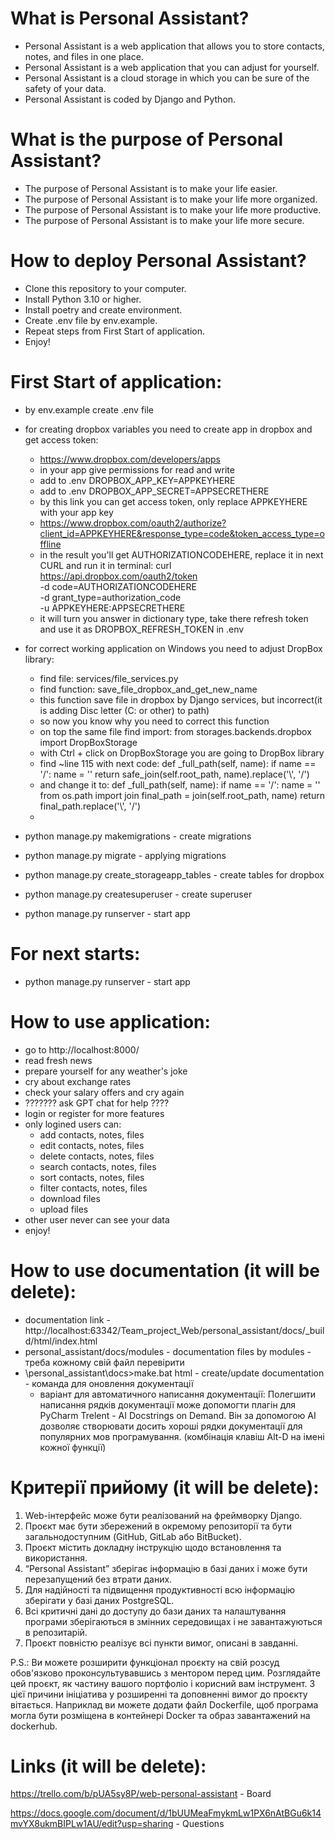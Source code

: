 # What is Personal Assistant?
- Personal Assistant is a web application that allows you to store contacts, notes, and files in one place.
- Personal Assistant is a web application that you can adjust for yourself.
- Personal Assistant is a cloud storage in which you can be sure of the safety of your data.
- Personal Assistant is coded by Django and Python.

# What is the purpose of Personal Assistant?
- The purpose of Personal Assistant is to make your life easier.
- The purpose of Personal Assistant is to make your life more organized.
- The purpose of Personal Assistant is to make your life more productive.
- The purpose of Personal Assistant is to make your life more secure.

# How to deploy Personal Assistant?
- Clone this repository to your computer.
- Install Python 3.10 or higher.
- Install poetry and create environment.
- Create .env file by env.example.
- Repeat steps from First Start of application.
- Enjoy!

# First Start of application:
- by env.example create .env file
- for creating dropbox variables you need to create app in dropbox and get access token:
  - https://www.dropbox.com/developers/apps
  - in your app give permissions for read and write
  - add to .env DROPBOX_APP_KEY=APPKEYHERE
  - add to .env DROPBOX_APP_SECRET=APPSECRETHERE
  - by this link you can get access token, only replace APPKEYHERE with your app key
  - https://www.dropbox.com/oauth2/authorize?client_id=APPKEYHERE&response_type=code&token_access_type=offline
  - in the result you'll get AUTHORIZATIONCODEHERE, replace it in next CURL and run it in terminal:
    curl https://api.dropbox.com/oauth2/token \
      -d code=AUTHORIZATIONCODEHERE \
      -d grant_type=authorization_code \
      -u APPKEYHERE:APPSECRETHERE
  - it will turn you answer in dictionary type, take there refresh token and use it as DROPBOX_REFRESH_TOKEN in .env 
  
- for correct working application on Windows you need to adjust DropBox library:
  - find file: services/file_services.py
  - find function: save_file_dropbox_and_get_new_name 
  - this function save file in dropbox by Django services, but incorrect(it is adding Disc letter (C: or other) to path)
  - so now you know why you need to correct this function
  - on top the same file find import: from storages.backends.dropbox import DropBoxStorage
  - with Ctrl + click on DropBoxStorage you are going to DropBox library 
  - find ~line 115 with next code:
      def _full_path(self, name):
          if name == '/':
              name = ''
          return safe_join(self.root_path, name).replace('\\', '/')
  - and change it to:
      def _full_path(self, name):
          if name == '/':
              name = '' 
          from os.path import join
          final_path = join(self.root_path, name)
          return final_path.replace('\\', '/')
  - 
- python manage.py makemigrations  - create migrations
- python manage.py migrate - applying migrations
- python manage.py create_storageapp_tables - create tables for dropbox
- python manage.py createsuperuser - create superuser
- python manage.py runserver - start app

# For next starts:
- python manage.py runserver - start app

# How to use application:
- go to http://localhost:8000/
- read fresh news
- prepare yourself for any weather's joke
- cry about exchange rates
- check your salary offers and cry again
- ??????? ask GPT chat for help ????
- login or register for more features
- only logined users can:
  - add contacts, notes, files
  - edit contacts, notes, files
  - delete contacts, notes, files
  - search contacts, notes, files
  - sort contacts, notes, files
  - filter contacts, notes, files
  - download files
  - upload files
- other user never can see your data
- enjoy!



# How to use documentation (it will be delete):
- documentation link - http://localhost:63342/Team_project_Web/personal_assistant/docs/_build/html/index.html
- personal_assistant/docs/modules - documentation files by modules - треба кожному свій файл перевірити 
- \personal_assistant\docs>make.bat html - create/update documentation - команда для оновлення документації
  - варіант для автоматичного написання документації:
    Полегшити написання рядків документації може допомогти плагін для PyCharm 
    Trelent - AI Docstrings on Demand. Він за допомогою AI дозволяє створювати досить 
    хороші рядки документації для популярних мов програмування. (комбінація клавіш Alt-D на імені кожної функції)



# Критерії прийому (it will be delete):
1.	Web-інтерфейс може бути реалізований на фреймворку Django.
2.	Проєкт має бути збережений в окремому репозиторії та бути загальнодоступним (GitHub, GitLab або BitBucket).
3.	Проєкт містить докладну інструкцію щодо встановлення та використання.
4.	“Personal Assistant” зберігає інформацію в базі даних і може бути перезапущений без втрати даних.
5.	Для надійності та підвищення продуктивності всю інформацію зберігати у базі даних PostgreSQL.
6.	Всі критичні дані до доступу до бази даних та налаштування програми зберігаються в змінних середовищах і не завантажуються в репозитарій.
7.	Проєкт повністю реалізує всі пункти вимог, описані в завданні.

P.S.: Ви можете розширити функціонал проєкту на свій розсуд обов'язково проконсультувавшись з ментором перед цим. Розглядайте цей проєкт, як частину вашого портфоліо і корисний вам інструмент. З цієї причини ініціатива у розширенні та доповненні вимог до проєкту вітається. Наприклад ви можете додати файл Dockerfile, щоб програма могла бути розміщена в контейнері Docker та образ завантажений на dockerhub.


# Links (it will be delete):

https://trello.com/b/pUA5sy8P/web-personal-assistant - Board

https://docs.google.com/document/d/1bUUMeaFmykmLw1PX6nAtBGu6k14mvYX8ukmBIPLw1AU/edit?usp=sharing - Questions

